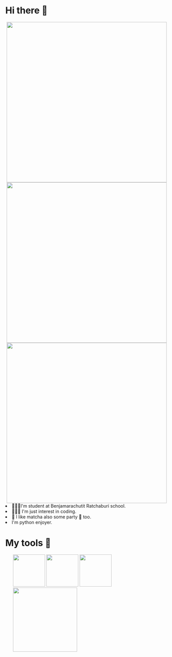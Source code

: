 <h1> Hi there 👋 </h1>
<img align="right" style="width:500px" src="https://github-readme-stats.vercel.app/api?username=Danny2Forever&show_icons=true&theme=tokyonight&card_width=650"/>
<img align="right" style="width:500px" src="https://github-readme-stats.vercel.app/api/top-langs/?username=Danny2Forever&layout=compact&card_width=445)](https://github.com/anuraghazra/github-readme-stats">
<img align="right" style="width:500px" src="https://github-readme-streak-stats.herokuapp.com/?user=Danny2Forever"/>

<li>🧑🏽‍🏫I'm student at Benjamarachutit Ratchaburi school.</li>
<li>👨🏽‍💻 I'm just interest in coding.</li>
<li>🍵 I like matcha also some party 🥂 too.</li>
<li> I'm python enjoyer.</li>

<h1> My tools 👋 </h1>

<ul>
<img style="height:100px" src="https://upload.wikimedia.org/wikipedia/commons/thumb/0/0a/Python.svg/1200px-Python.svg.png">
<img style="height:100px;" src="https://upload.wikimedia.org/wikipedia/commons/thumb/1/10/CSS3_and_HTML5_logos_and_wordmarks.svg/1280px-CSS3_and_HTML5_logos_and_wordmarks.svg.png">
<img style="height:100px " src="https://upload.wikimedia.org/wikipedia/commons/thumb/9/99/Unofficial_JavaScript_logo_2.svg/2048px-Unofficial_JavaScript_logo_2.svg.png">
<img style="height:200px " align="left" src="https://c.tenor.com/J4AqnCQ0NWUAAAAC/okayu-nekomata-okayu.gif"/>
</ul>


